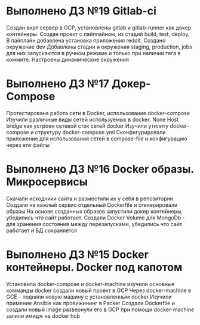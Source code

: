 # Выполнено ДЗ №19 Gitlab-ci

Создан вирт сервер в GCP,
установлены gitlab и gitlab-runner как докер контейнеры.
Создан проект с пайплайном, из стадий build, test, deploy. В пайплайн добавлена установка приложения reddit. Создано окружение dev Добавлены стадии и окружения staging, production, jobs для них запускаются в ручном режиме и только при наличии тега в коммите. Настроены динамические окружения

# Выполнено ДЗ №17 Докер-Compose
Протестирована работа сети в Docker, использование docker-compose
Изучили различные виды сетей используемых в docker:
None
Host
bridge
как устроен сетевой стек сетей docker
Изучили утилиту docker-compose и структуру docker-compose.yml
Сконфигурировали приложение для использования сетей в compose-file и конфигурацию через env файлы

# Выполнено ДЗ №16 Docker образы. Микросервисы
Скачали исходники сайта и разместили их у себя в репозитории
Создали на кажлый сервис отдельный Dockerfile и сгенерировали образы
На основе созданных образов запустили докер контейнеры, убедились что сайт работает.
Создали Docker Volume для MongoDb - для хранения состояния между перезапусками, убедились что сайт работает и БД сохраняется

# Выполнено ДЗ №15 Docker контейнеры. Docker под капотом
Установили docker-compose и docker-machine
изучили основные комманды docker
создали новый проект в GCP
Через docker-machine в GCE - подняли новую машину с установленным docker
Изучили примение Ansible как провижининг в Packer
Создали Dockerfile и создали новый image
развернули его в GCP при помощи docker-machine
залили имидж на docker hub
